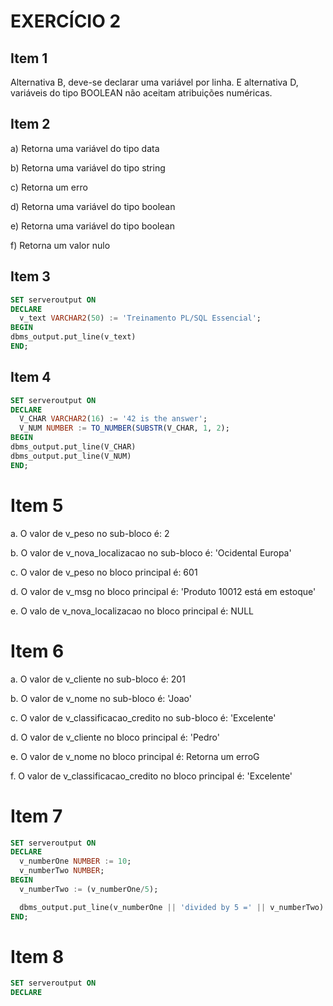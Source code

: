 # EXERCÍCIO 2

## Item 1

Alternativa B, deve-se declarar uma variável por linha. E alternativa D, variáveis do tipo BOOLEAN não aceitam atribuições numéricas.

## Item 2

a) Retorna uma variável do tipo data

b) Retorna uma variável do tipo string

c) Retorna um erro

d) Retorna uma variável do tipo boolean

e) Retorna uma variável do tipo boolean

f) Retorna um valor nulo

## Item 3

```sql
SET serveroutput ON
DECLARE
  v_text VARCHAR2(50) := 'Treinamento PL/SQL Essencial';
BEGIN
dbms_output.put_line(v_text)
END;
```

## Item 4

```sql
SET serveroutput ON
DECLARE
  V_CHAR VARCHAR2(16) := '42 is the answer';
  V_NUM NUMBER := TO_NUMBER(SUBSTR(V_CHAR, 1, 2);
BEGIN
dbms_output.put_line(V_CHAR)
dbms_output.put_line(V_NUM)
END;
```

# Item 5

a. O valor de v_peso no sub-bloco é: 2

b. O valor de v_nova_localizacao no sub-bloco é: 'Ocidental Europa'

c. O valor de v_peso no bloco principal é: 601

d. O valor de v_msg no bloco principal é: 'Produto 10012 está em estoque'

e. O valo de v_nova_localizacao no bloco principal é: NULL

# Item 6

a. O valor de v_cliente no sub-bloco é: 201

b. O valor de v_nome no sub-bloco é: 'Joao'

c. O valor de v_classificacao_credito no sub-bloco é: 'Excelente'

d. O valor de v_cliente no bloco principal é: 'Pedro'

e. O valor de v_nome no bloco principal é: Retorna um erroG

f. O valor de v_classificacao_credito no bloco principal é: 'Excelente'

# Item 7

```sql
SET serveroutput ON
DECLARE
  v_numberOne NUMBER := 10;
  v_numberTwo NUMBER;
BEGIN
  v_numberTwo := (v_numberOne/5);

  dbms_output.put_line(v_numberOne || 'divided by 5 =' || v_numberTwo)
END;
```

# Item 8

```sql
SET serveroutput ON
DECLARE
```
